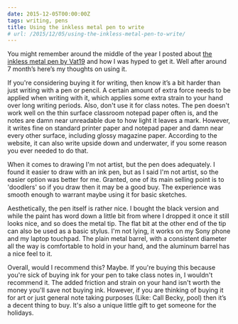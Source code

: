 ```yaml
---
date: 2015-12-05T00:00:00Z
tags: writing, pens
title: Using the inkless metal pen to write
# url: /2015/12/05/using-the-inkless-metal-pen-to-write/
---
```


You might remember around the middle of the year I posted about [the inkless metal pen by Vat19](https://www.vat19.com/item/the-inkless-metal-pen) and how I was hyped to get it. Well after around 7 month’s here’s my thoughts on using it.

If you're considering buying it for writing, then know it’s a bit harder than just writing with a pen or pencil. A certain amount of extra force needs to be applied when writing with it, which applies some extra strain to your hand over long writing periods. Also, don't use it for class notes. The pen doesn't work well on the thin surface classroom notepad paper often is, and the notes are damn near unreadable due to how light it leaves a mark. However, it writes fine on standard printer paper and notepad paper and damn near every other surface, including glossy magazine paper. According to the website, it can also write upside down and underwater, if you some reason you ever needed to do that.

When it comes to drawing I'm not artist, but the pen does adequately. I found it easier to draw with an ink pen, but as I said I'm not artist, so the easier option was better for me. Granted, one of its main selling point is to 'doodlers' so if you draw then it may be a good buy. The experience was smooth enough to warrant maybe using it for basic sketches.

Aesthetically, the pen itself is rather nice. I bought the black version and while the paint has word down a little bit from where I dropped it once it still looks nice, and so does the metal tip. The flat bit at the other end of the tip can also be used as a basic stylus. I'm not lying, it works on my Sony phone and my laptop touchpad. The plain metal barrel, with a consistent diameter all the way is comfortable to hold in your hand, and the aluminum barrel has a nice feel to it.

Overall, would I recommend this? Maybe. If you're buying this because you're sick of buying ink for your pen to take class notes in, I wouldn't recommend it. The added friction and strain on your hand isn't worth the money you'll save not buying ink. However, if you are thinking of buying it for art or just general note taking purposes (Like: Call Becky, pool) then it’s a decent thing to buy. It's also a unique little gift to get someone for the holidays.
